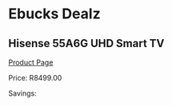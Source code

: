
# Ebucks Dealz
## Hisense 55A6G UHD Smart TV
[Product Page](https://www.ebucks.com/web/shop/productSelected.do?prodId=1234188686&catId=363628262)

Price: R8499.00

Savings: 


	